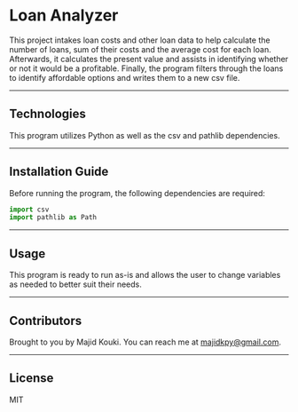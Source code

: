 # Loan Analyzer

This project intakes loan costs and other loan data to help calculate the number of loans, sum of their costs and the average cost for each loan. Afterwards, it calculates the present value and assists in identifying whether or not it would be a profitable. Finally, the program filters through the loans to identify affordable options and writes them to a new csv file.

---

## Technologies

This program utilizes Python as well as the csv and pathlib dependencies.

---

## Installation Guide

Before running the program, the following dependencies are required:

```python
import csv
import pathlib as Path
```

---

## Usage

This program is ready to run as-is and allows the user to change variables as needed to better suit their needs.

---

## Contributors

Brought to you by Majid Kouki. You can reach me at [majidkpy@gmail.com](mailto:majidkpy@gmail.com).

---

## License

MIT

